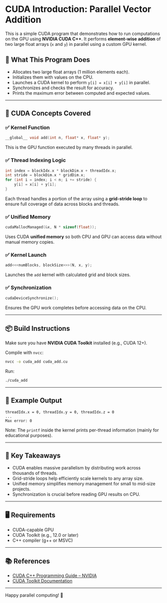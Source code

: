 # CUDA Introduction: Parallel Vector Addition

This is a simple CUDA program that demonstrates how to run computations on the GPU using **NVIDIA CUDA C++**. It performs **element-wise addition** of two large float arrays (`x` and `y`) in parallel using a custom GPU kernel.

## 🔧 What This Program Does

- Allocates two large float arrays (1 million elements each).
- Initializes them with values on the CPU.
- Launches a CUDA kernel to perform `y[i] = x[i] + y[i]` in parallel.
- Synchronizes and checks the result for accuracy.
- Prints the maximum error between computed and expected values.

---

## 🚀 CUDA Concepts Covered

### ✅ Kernel Function

```cpp
__global__ void add(int n, float* x, float* y);
```

This is the GPU function executed by many threads in parallel.

### ✅ Thread Indexing Logic

```cpp
int index = blockIdx.x * blockDim.x + threadIdx.x;
int stride = blockDim.x * gridDim.x;
for (int i = index; i < n; i += stride) {
    y[i] = x[i] + y[i];
}
```

Each thread handles a portion of the array using a **grid-stride loop** to ensure full coverage of data across blocks and threads.

### ✅ Unified Memory

```cpp
cudaMallocManaged(&x, N * sizeof(float));
```

Uses CUDA **unified memory** so both CPU and GPU can access data without manual memory copies.

### ✅ Kernel Launch

```cpp
add<<<numBlocks, blockSize>>>(N, x, y);
```

Launches the `add` kernel with calculated grid and block sizes.

### ✅ Synchronization

```cpp
cudaDeviceSynchronize();
```

Ensures the GPU work completes before accessing data on the CPU.

---

## 📦 Build Instructions

Make sure you have **NVIDIA CUDA Toolkit** installed (e.g., CUDA 12+).

Compile with `nvcc`:

```bash
nvcc -o cuda_add cuda_add.cu
```

Run:

```bash
./cuda_add
```

---

## 🧪 Example Output

```
threadIdx.x = 0, threadIdx.y = 0, threadIdx.z = 0
...
Max error: 0
```

Note: The `printf` inside the kernel prints per-thread information (mainly for educational purposes).

---

## 🧠 Key Takeaways

- CUDA enables massive parallelism by distributing work across thousands of threads.
- Grid-stride loops help efficiently scale kernels to any array size.
- Unified memory simplifies memory management for small to mid-size projects.
- Synchronization is crucial before reading GPU results on CPU.

---

## 🖥 Requirements

- CUDA-capable GPU
- CUDA Toolkit (e.g., 12.0 or later)
- C++ compiler (g++ or MSVC)

---

## 📚 References

- [CUDA C++ Programming Guide – NVIDIA](https://docs.nvidia.com/cuda/cuda-c-programming-guide/index.html)
- [CUDA Toolkit Documentation](https://developer.nvidia.com/cuda-toolkit)

---

Happy parallel computing! 🚀
